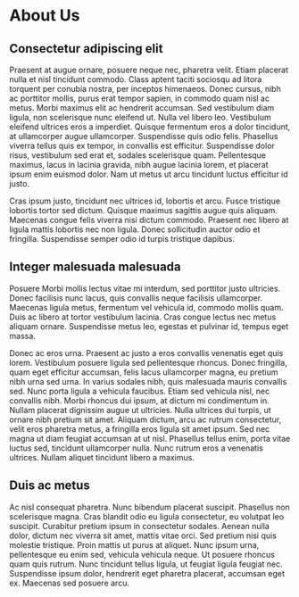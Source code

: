 # About Us

## Consectetur adipiscing elit

Praesent at augue ornare, posuere neque nec, pharetra velit. Etiam placerat nulla et nisl tincidunt commodo. Class aptent taciti sociosqu ad litora torquent per conubia nostra, per inceptos himenaeos. Donec cursus, nibh ac porttitor mollis, purus erat tempor sapien, in commodo quam nisl ac metus. Morbi maximus elit ac hendrerit accumsan. Sed vestibulum diam ligula, non scelerisque nunc eleifend ut. Nulla vel libero leo. Vestibulum eleifend ultrices eros a imperdiet. Quisque fermentum eros a dolor tincidunt, at ullamcorper augue ullamcorper. Suspendisse quis odio felis. Phasellus viverra tellus quis ex tempor, in convallis est efficitur. Suspendisse dolor risus, vestibulum sed erat et, sodales scelerisque quam. Pellentesque maximus, lacus in lacinia gravida, nibh augue lacinia lorem, et placerat ipsum enim euismod dolor. Nam ut metus ut arcu tincidunt luctus efficitur id justo.

Cras ipsum justo, tincidunt nec ultrices id, lobortis et arcu. Fusce tristique lobortis tortor sed dictum. Quisque maximus sagittis augue quis aliquam. Maecenas congue felis viverra nisi dictum commodo. Praesent nec libero at ligula mattis lobortis nec non ligula. Donec sollicitudin auctor odio et fringilla. Suspendisse semper odio id turpis tristique dapibus.

## Integer malesuada malesuada 

Posuere Morbi mollis lectus vitae mi interdum, sed porttitor justo ultricies. Donec facilisis nunc lacus, quis convallis neque facilisis ullamcorper. Maecenas ligula metus, fermentum vel vehicula id, commodo mollis quam. Duis ac libero at tortor vestibulum lacinia. Cras congue lectus nec metus aliquam ornare. Suspendisse metus leo, egestas et pulvinar id, tempus eget massa.

Donec ac eros urna. Praesent ac justo a eros convallis venenatis eget quis lorem. Vestibulum posuere ligula sed pellentesque rhoncus. Donec fringilla, quam eget efficitur accumsan, felis lacus ullamcorper magna, eu pretium nibh urna sed urna. In varius sodales nibh, quis malesuada mauris convallis sed. Nunc porta ligula a vehicula faucibus. Etiam sed vehicula nisl, nec convallis nibh. Morbi rhoncus dui ipsum, at dictum mi condimentum in. Nullam placerat dignissim augue ut ultricies. Nulla ultrices dui turpis, ut ornare nibh pretium sit amet. Aliquam dictum, arcu ac rutrum consectetur, velit eros pharetra metus, a fringilla eros ligula sit amet ipsum. Sed nec magna ut diam feugiat accumsan at ut nisl. Phasellus tellus enim, porta vitae luctus sed, tincidunt ullamcorper nulla. Nunc rutrum eros a venenatis ultrices. Nullam aliquet tincidunt libero a maximus.

## Duis ac metus 

Ac nisl consequat pharetra. Nunc bibendum placerat suscipit. Phasellus non scelerisque magna. Cras blandit odio eu ligula consectetur, eu volutpat leo suscipit. Curabitur pretium ipsum in consectetur sodales. Aenean nulla dolor, dictum nec viverra sit amet, mattis vitae orci. Sed pretium nisi quis molestie tristique. Proin mattis ut purus at aliquet. Nunc ipsum urna, pellentesque eu enim sed, vehicula vehicula neque. Ut posuere rhoncus quam quis rutrum. Nunc tincidunt tellus ligula, ut feugiat ligula feugiat nec. Suspendisse ipsum dolor, hendrerit eget pharetra placerat, accumsan eget ex. Maecenas sed posuere arcu.
